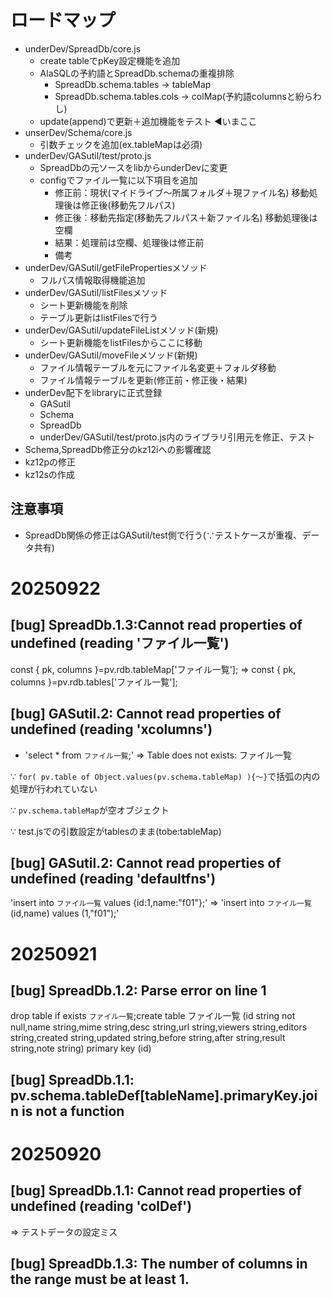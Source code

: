 # ロードマップ

- underDev/SpreadDb/core.js
  - create tableでpKey設定機能を追加
  - AlaSQLの予約語とSpreadDb.schemaの重複排除
    - SpreadDb.schema.tables -> tableMap
    - SpreadDb.schema.tables.cols -> colMap(予約語columnsと紛らわし)
  - update(append)で更新＋追加機能をテスト ◀いまここ
- unserDev/Schema/core.js
  - 引数チェックを追加(ex.tableMapは必須)
- underDev/GASutil/test/proto.js
  - SpreadDbの元ソースをlibからunderDevに変更
  - configでファイル一覧に以下項目を追加
      - 修正前：現状(マイドライブ〜所属フォルダ＋現ファイル名)
          移動処理後は修正後(移動先フルパス)
      - 修正後：移動先指定(移動先フルパス＋新ファイル名)
          移動処理後は空欄
      - 結果：処理前は空欄、処理後は修正前
      - 備考
- underDev/GASutil/getFilePropertiesメソッド
  - フルパス情報取得機能追加
- underDev/GASutil/listFilesメソッド
  - シート更新機能を削除
  - テーブル更新はlistFilesで行う
- underDev/GASutil/updateFileListメソッド(新規)
  - シート更新機能をlistFilesからここに移動
- underDev/GASutil/moveFileメソッド(新規)
  - ファイル情報テーブルを元にファイル名変更＋フォルダ移動
  - ファイル情報テーブルを更新(修正前・修正後・結果)
- underDev配下をlibraryに正式登録
  - GASutil
  - Schema
  - SpreadDb
  - underDev/GASutil/test/proto.js内のライブラリ引用元を修正、テスト
- Schema,SpreadDb修正分のkz12iへの影響確認
- kz12pの修正
- kz12sの作成

## 注意事項

- SpreadDb関係の修正はGASutil/test側で行う(∵テストケースが重複、データ共有)

# 20250922

## [bug] SpreadDb.1.3:Cannot read properties of undefined (reading 'ファイル一覧')

const { pk, columns }=pv.rdb.tableMap['ファイル一覧'];
⇒ const { pk, columns }=pv.rdb.tables['ファイル一覧'];

## [bug] GASutil.2: Cannot read properties of undefined (reading 'xcolumns')

- 'select * from `ファイル一覧`;' ⇒ Table does not exists: ファイル一覧

∵ `for( pv.table of Object.values(pv.schema.tableMap) ){〜}`で括弧の内の処理が行われていない

∵ `pv.schema.tableMap`が空オブジェクト

∵ test.jsでの引数設定がtablesのまま(tobe:tableMap)

## [bug] GASutil.2: Cannot read properties of undefined (reading 'defaultfns')

'insert into `ファイル一覧` values {id:1,name:"f01"};'
⇒ 'insert into `ファイル一覧` (id,name) values (1,"f01");'

# 20250921

## [bug] SpreadDb.1.2: Parse error on line 1
drop table if exists `ファイル一覧`;create table ファイル一覧 (id string not null,name string,mime string,desc string,url string,viewers string,editors string,created string,updated string,before string,after string,result string,note string) primary key (id)

## [bug] SpreadDb.1.1: pv.schema.tableDef[tableName].primaryKey.join is not a function

# 20250920

## [bug] SpreadDb.1.1: Cannot read properties of undefined (reading 'colDef')

⇒ テストデータの設定ミス

## [bug] SpreadDb.1.3: The number of columns in the range must be at least 1.